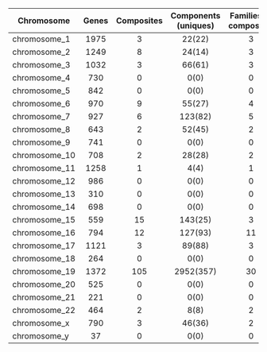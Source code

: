 | Chromosome | Genes | Composites | Components (uniques) | Families of composites |
|------------|:-----:|:----------:|:--------------------:|:----------------------:|
| chromosome_1 | 1975 | 3 | 22(22) | 3 | 
| chromosome_2 | 1249 | 8 | 24(14) | 3 | 
| chromosome_3 | 1032 | 3 | 66(61) | 3 | 
| chromosome_4 | 730 | 0 | 0(0) | 0 | 
| chromosome_5 | 842 | 0 | 0(0) | 0 | 
| chromosome_6 | 970 | 9 | 55(27) | 4 | 
| chromosome_7 | 927 | 6 | 123(82) | 5 | 
| chromosome_8 | 643 | 2 | 52(45) | 2 | 
| chromosome_9 | 741 | 0 | 0(0) | 0 | 
| chromosome_10 | 708 | 2 | 28(28) | 2 | 
| chromosome_11 | 1258 | 1 | 4(4) | 1 | 
| chromosome_12 | 986 | 0 | 0(0) | 0 | 
| chromosome_13 | 310 | 0 | 0(0) | 0 | 
| chromosome_14 | 698 | 0 | 0(0) | 0 | 
| chromosome_15 | 559 | 15 | 143(25) | 3 | 
| chromosome_16 | 794 | 12 | 127(93) | 11 | 
| chromosome_17 | 1121 | 3 | 89(88) | 3 | 
| chromosome_18 | 264 | 0 | 0(0) | 0 | 
| chromosome_19 | 1372 | 105 | 2952(357) | 30 | 
| chromosome_20 | 525 | 0 | 0(0) | 0 | 
| chromosome_21 | 221 | 0 | 0(0) | 0 | 
| chromosome_22 | 464 | 2 | 8(8) | 2 | 
| chromosome_x | 790 | 3 | 46(36) | 2 | 
| chromosome_y | 37 | 0 | 0(0) | 0 | 
